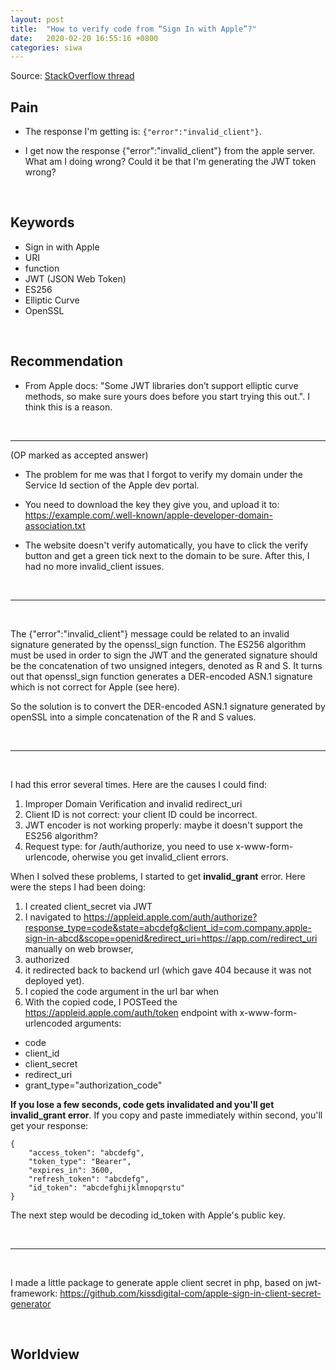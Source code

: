 ```yaml
---
layout: post
title:  "How to verify code from “Sign In with Apple”?"
date:   2020-02-20 16:55:16 +0800
categories: siwa
---
```



Source: [StackOverflow thread](https://stackoverflow.com/questions/56459075/how-to-verify-code-from-sign-in-with-apple)

## Pain

- The response I'm getting is: `{"error":"invalid_client"}`.

- I get now the response {"error":"invalid_client"} from the apple server. What am I doing wrong? Could it be that I'm generating the JWT token wrong?

&nbsp;  

## Keywords

- Sign in with Apple
- URI
- function
- JWT (JSON Web Token)
- ES256
- Elliptic Curve
- OpenSSL


&nbsp;  

## Recommendation

- From Apple docs: "Some JWT libraries don’t support elliptic curve methods, so make sure yours does before you start trying this out.". I think this is a reason.

&nbsp;

----

(OP marked as accepted answer)
- The problem for me was that I forgot to verify my domain under the Service Id section of the Apple dev portal.

- You need to download the key they give you, and upload it to: https://example.com/.well-known/apple-developer-domain-association.txt

- The website doesn't verify automatically, you have to click the verify button and get a green tick next to the domain to be sure. After this, I had no more invalid_client issues.

&nbsp;

----

&nbsp;

The {"error":"invalid_client"} message could be related to an invalid signature generated by the openssl_sign function. The ES256 algorithm must be used in order to sign the JWT and the generated signature should be the concatenation of two unsigned integers, denoted as R and S. It turns out that openssl_sign function generates a DER-encoded ASN.1 signature which is not correct for Apple (see here).

So the solution is to convert the DER-encoded ASN.1 signature generated by openSSL into a simple concatenation of the R and S values.

&nbsp;

----

&nbsp;

I had this error several times. Here are the causes I could find:

1. Improper Domain Verification and invalid redirect_uri
2. Client ID is not correct: your client ID could be incorrect.
3. JWT encoder is not working properly: maybe it doesn't support the ES256 algorithm?
4. Request type: for /auth/authorize, you need to use x-www-form-urlencode, oherwise you get invalid_client errors.

When I solved these problems, I started to get **invalid_grant** error. Here were the steps I had been doing:

1. I created client_secret via JWT
2. I navigated to https://appleid.apple.com/auth/authorize?response_type=code&state=abcdefg&client_id=com.company.apple-sign-in-abcd&scope=openid&redirect_uri=https://app.com/redirect_uri manually on web browser,
3. authorized
4. it redirected back to backend url (which gave 404 because it was not deployed yet).
5. I copied the code argument in the url bar when
6. With the copied code, I POSTeed the https://appleid.apple.com/auth/token endpoint with x-www-form-urlencoded arguments:
- code
- client_id
- client_secret
- redirect_uri
- grant_type="authorization_code"

**If you lose a few seconds, code gets invalidated and you'll get invalid_grant error**. If you copy and paste immediately within second, you'll get your response:

```
{
    "access_token": "abcdefg",
    "token_type": "Bearer",
    "expires_in": 3600,
    "refresh_token": "abcdefg",
    "id_token": "abcdefghijklmnopqrstu"
}
```
The next step would be decoding id_token with Apple's public key.

&nbsp;

----

&nbsp;

I made a little package to generate apple client secret in php, based on jwt-framework: https://github.com/kissdigital-com/apple-sign-in-client-secret-generator

&nbsp;

## Worldview

&nbsp;